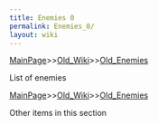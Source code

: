 ```yaml
---
title: Enemies 0
permalink: Enemies_0/
layout: wiki
---
```


[MainPage](/keeperrl_wiki/ "wikilink")>>[Old_Wiki](/keeperrl_wiki/Old_Wiki "wikilink")>>[Old_Enemies](/keeperrl_wiki/Old_Enemies "wikilink")

List of enemies

[MainPage](/keeperrl_wiki/ "wikilink")>>[Old_Wiki](/keeperrl_wiki/Old_Wiki "wikilink")>>[Old_Enemies](/keeperrl_wiki/Old_Enemies "wikilink")

Other items in this section
